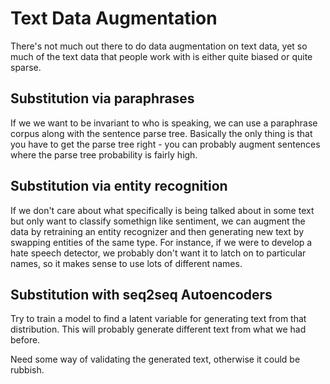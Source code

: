 # Text Data Augmentation
There's not much out there to do data augmentation on text data, yet so much of the text data
that people work with is either quite biased or quite sparse.

## Substitution via  paraphrases

If we we want to be invariant to who is speaking, we can use a paraphrase corpus along
with the sentence parse tree. Basically the only thing is that you have to get the parse tree
right - you can probably augment sentences where the parse tree probability is fairly high.

## Substitution via entity recognition

If we don't care about what specifically is being talked about in some text but only want to
classify somethign like sentiment, we can augment the data by retraining an entity recognizer
and then generating new text by swapping entities of the same type. For instance, if we were
to develop a hate speech detector, we probably don't want it to latch on to particular names,
so it makes sense to use lots of different names.

## Substitution with seq2seq Autoencoders

Try to train a model to find a latent variable for generating text from that distribution. This
will probably generate different text from what we had before.

Need some way of validating the generated text, otherwise it could be rubbish.
